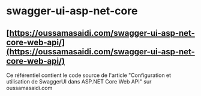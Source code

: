 # swagger-ui-asp-net-core
## [https://oussamasaidi.com/swagger-ui-asp-net-core-web-api/](https://oussamasaidi.com/swagger-ui-asp-net-core-web-api/)
Ce référentiel contient le code source de l'article "Configuration et utilisation de SwaggerUI dans ASP.NET Core Web API" sur oussamasaidi.com
